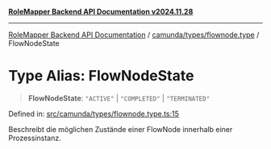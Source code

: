 [**RoleMapper Backend API Documentation v2024.11.28**](../../../../README.md)

***

[RoleMapper Backend API Documentation](../../../../modules.md) / [camunda/types/flownode.type](../README.md) / FlowNodeState

# Type Alias: FlowNodeState

> **FlowNodeState**: `"ACTIVE"` \| `"COMPLETED"` \| `"TERMINATED"`

Defined in: [src/camunda/types/flownode.type.ts:15](https://github.com/FlowCraft-AG/RoleMapper/blob/dfa0426eb5b55e53274c22382030e399befc29aa/backend/src/camunda/types/flownode.type.ts#L15)

Beschreibt die möglichen Zustände einer FlowNode innerhalb einer Prozessinstanz.
